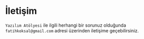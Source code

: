 # İletişim

`Yazılım Atölyesi` ile ilgili herhangi bir sorunuz olduğunda `fatihkoksal@gmail.com` adresi üzerinden iletişime geçebilirsiniz.